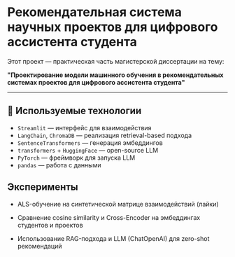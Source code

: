 # Рекомендательная система научных проектов для цифрового ассистента студента

Этот проект — практическая часть магистерской диссертации на тему:

**"Проектирование модели машинного обучения в рекомендательных системах проектов для цифрового ассистента студента"**

---

## 🧠 Используемые технологии

- `Streamlit` — интерфейс для взаимодействия
- `LangChain`, `ChromaDB` — реализация retrieval-based подхода
- `SentenceTransformers` — генерация эмбеддингов
- `transformers` + `HuggingFace` — open-source LLM
- `PyTorch` — фреймворк для запуска LLM
- `pandas` — работа с данными

## Эксперименты

- ALS-обучение на синтетической матрице взаимодействий (лайки)

- Сравнение cosine similarity и Cross-Encoder на эмбеддингах студентов и проектов

- Использование RAG-подхода и LLM (ChatOpenAI) для zero-shot рекомендаций

